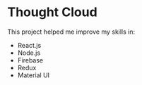 # Thought Cloud
This project helped me improve my skills in:
* React.js
* Node.js
* Firebase
* Redux
* Material UI
